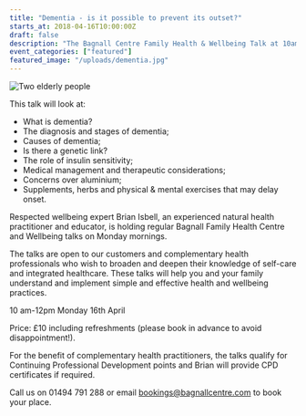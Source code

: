 ```yaml
---
title: "Dementia - is it possible to prevent its outset?"
starts_at: 2018-04-16T10:00:00Z
draft: false
description: "The Bagnall Centre Family Health & Wellbeing Talk at 10am-12pm on Monday 16th April will explore what dementia is, its causes and more."
event_categories: ["featured"]
featured_image: "/uploads/dementia.jpg"
---
```


![Two elderly people](/uploads/dementia.jpg)

This talk will look at:

- What is dementia?
- The diagnosis and stages of dementia;
- Causes of dementia;
- Is there a genetic link?
- The role of insulin sensitivity;
- Medical management and therapeutic considerations;
- Concerns over aluminium;
- Supplements, herbs and physical & mental exercises that may delay onset.

Respected wellbeing expert Brian Isbell, an experienced natural health practitioner and educator, is holding regular Bagnall Family Health Centre and Wellbeing talks on Monday mornings.

The talks are open to our customers and complementary health professionals who wish to broaden and deepen their knowledge of self-care and integrated healthcare. These talks will help you and your family understand and implement simple and effective health and wellbeing practices.

10 am-12pm Monday 16th April

Price: £10 including refreshments (please book in advance to avoid disappointment!).

For the benefit of complementary health practitioners, the talks qualify for Continuing Professional Development points and Brian will provide CPD certificates if required.

Call us on 01494 791 288 or email [bookings@bagnallcentre.com](mailto:bookings@bagnallcentre.com) to book your place.